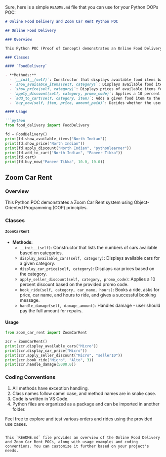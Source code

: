 Sure, here is a simple `README.md` file that you can use for your Python OOPs POC:

```markdown
# Online Food Delivery and Zoom Car Rent Python POC

## Online Food Delivery

### Overview

This Python POC (Proof of Concept) demonstrates an Online Food Delivery system using Object-Oriented Programming (OOP) principles.

### Classes

#### `FoodDelivery`

- **Methods:**
  - `__init__(self)`: Constructor that displays available food items based on category.
  - `show_available_items(self, category)`: Displays available food items for a given category.
  - `show_price(self, category)`: Displays prices of available items for a given category.
  - `apply_discount(self, category, promo_code)`: Applies a 10 percent discount on each category based on the provided promo code.
  - `add_to_cart(self, category, item)`: Adds a given food item to the cart and displays a message.
  - `buy_now(self, item, price, amount_paid)`: Decides whether the user can buy the food based on the parameters and displays a success message on successful purchase.

#### Usage

```python
from food_delivery import FoodDelivery

fd = FoodDelivery()
print(fd.show_available_items("North Indian"))
print(fd.show_price("North Indian"))
print(fd.apply_discount("North Indian", "pythonlearner"))
print(fd.add_to_cart("North Indian", "Paneer Tikka"))
print(fd.cart)
print(fd.buy_now("Paneer Tikka", 10.0, 10.0))
```

## Zoom Car Rent

### Overview

This Python POC demonstrates a Zoom Car Rent system using Object-Oriented Programming (OOP) principles.

### Classes

#### `ZoomCarRent`

- **Methods:**
  - `__init__(self)`: Constructor that lists the numbers of cars available based on categories.
  - `display_available_cars(self, category)`: Displays available cars for a given category.
  - `display_car_price(self, category)`: Displays car prices based on the category.
  - `apply_seller_discount(self, category, promo_code)`: Applies a 10 percent discount based on the provided promo code.
  - `book_ride(self, category, car_name, hours)`: Books a ride, asks for price, car name, and hours to ride, and gives a successful booking message.
  - `handle_damage(self, damage_amount)`: Handles damage - user should pay the full amount for repairs.

#### Usage

```python
from zoom_car_rent import ZoomCarRent

zcr = ZoomCarRent()
print(zcr.display_available_cars("Micro"))
print(zcr.display_car_price("Micro"))
print(zcr.apply_seller_discount("Micro", "seller10"))
print(zcr.book_ride("Micro", "Alto", 3))
print(zcr.handle_damage(5000.0))
```

### Coding Conventions

1. All methods have exception handling.
2. Class names follow camel case, and method names are in snake case.
3. Code is written in VS Code.
4. Python files are organized as a package and can be imported in another folder.

Feel free to explore and test various orders and rides using the provided use cases.
```

This `README.md` file provides an overview of the Online Food Delivery and Zoom Car Rent POCs, along with usage examples and coding conventions. You can customize it further based on your project's needs.